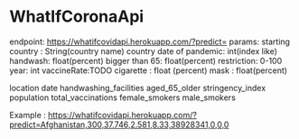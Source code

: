 ﻿# WhatIfCoronaApi


endpoint: https://whatifcovidapi.herokuapp.com/?predict= params: starting country : String(country name) country date of pandemic: int(index like) handwash: float(percent) bigger than 65: float(percent) restriction: 0-100 year: int vaccineRate:TODO cigarette : float (percent) mask : float(percent)

location date handwashing_facilities aged_65_older stringency_index population total_vaccinations female_smokers male_smokers

Example : https://whatifcovidapi.herokuapp.com/?predict=Afghanistan,300,37.746,2.581,8.33,38928341,0,0,0
